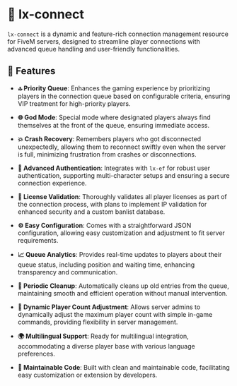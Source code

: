 # 🌟 lx-connect

`lx-connect` is a dynamic and feature-rich connection management resource for FiveM servers, designed to streamline player connections with advanced queue handling and user-friendly functionalities.

## 🚀 Features

- **🔝 Priority Queue**: Enhances the gaming experience by prioritizing players in the connection queue based on configurable criteria, ensuring VIP treatment for high-priority players.

- **🌐 God Mode**: Special mode where designated players always find themselves at the front of the queue, ensuring immediate access.

- **💥 Crash Recovery**: Remembers players who got disconnected unexpectedly, allowing them to reconnect swiftly even when the server is full, minimizing frustration from crashes or disconnections.

- **🔐 Advanced Authentication**: Integrates with `lx-ef` for robust user authentication, supporting multi-character setups and ensuring a secure connection experience.

- **📜 License Validation**: Thoroughly validates all player licenses as part of the connection process, with plans to implement IP validation for enhanced security and a custom banlist database.

- **⚙️ Easy Configuration**: Comes with a straightforward JSON configuration, allowing easy customization and adjustment to fit server requirements.

- **📈 Queue Analytics**: Provides real-time updates to players about their queue status, including position and waiting time, enhancing transparency and communication.

- **🧹 Periodic Cleanup**: Automatically cleans up old entries from the queue, maintaining smooth and efficient operation without manual intervention.

- **👥 Dynamic Player Count Adjustment**: Allows server admins to dynamically adjust the maximum player count with simple in-game commands, providing flexibility in server management.

- **🌍 Multilingual Support**: Ready for multilingual integration, accommodating a diverse player base with various language preferences.

- **🔧 Maintainable Code**: Built with clean and maintainable code, facilitating easy customization or extension by developers.
